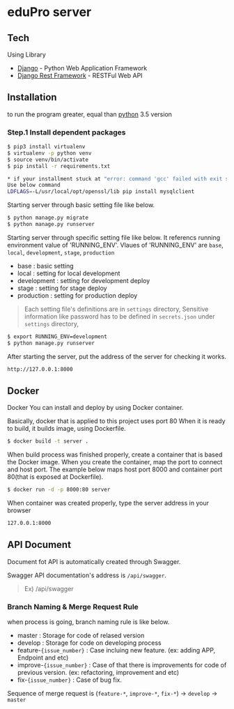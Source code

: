 # eduPro server


## Tech

Using Library

* [Django] - Python Web Application Framework
* [Django Rest Framework] - RESTFul Web API

## Installation

to run the program greater, equal than [python] 3.5 version

### Step.1 Install dependent packages

```sh
$ pip3 install virtualenv
$ virtualenv -p python venv
$ source venv/bin/activate
$ pip install -r requirements.txt

* if your installment stuck at "error: command 'gcc' failed with exit status 1"
Use below command
LDFLAGS=-L/usr/local/opt/openssl/lib pip install mysqlclient


```

Starting server through basic setting file like below.
```sh
$ python manage.py migrate
$ python manage.py runserver
```

Starting server through specific setting file like below.
It referencs running environment value of 'RUNNING_ENV'. Vlaues of 'RUNNING_ENV' are `base`, `local`, `development`, `stage`, `production` 
- base : basic setting
- local : setting for local development
- development : setting for development deploy 
- stage : setting for stage deploy 
- production : setting for production deploy 


> Each setting file's definitions are in `settings` directory, Sensitive information like password has to be defined in `secrets.json` under `settings` directory,

```sh
$ export RUNNING_ENV=development
$ python manage.py runserver
```


After starting the server, put the address of the server for checking it works.
```sh
http://127.0.0.1:8000
```

## Docker

Docker You can install and deploy by using Docker container.

Basically, docker that is applied to this project uses port 80
When it is ready to build, it builds image, using Dockerfile.

```sh
$ docker build -t server .
```

When build process was finished properly, create a container that is based the Docker image.
When you create the container, map the port to connect and host port. 
The example below maps host port 8000 and container port 80(that is exposed at Dockerfile).   

```sh
$ docker run -d -p 8000:80 server
```

When container was created properly, type the server address in your browser

```sh
127.0.0.1:8000
```

## API Document
Document fot API is automatically created through Swagger.

Swagger API documentation's address is `/api/swagger`.
> Ex) /api/swagger


### Branch Naming & Merge Request Rule
when process is going, branch naming rule is like below.
- master : Storage for code of relased version  
- develop : Storage for code on developing process
- feature-`{issue_number}` : Case incluing new feature. (ex: adding APP, Endpoint and etc)
- improve-`{issue_number}` : Case of that there is improvements for code of previous version. (ex: refactoring, improvement and etc)
- fix-`{issue_number}` : Case of bug fix. 
 
Sequence of  merge request is (`feature-*`, `improve-*`, `fix-*`) -> `develop` -> `master` 


[//]: # (These are reference links used in the body of this note and get stripped out when the markdown processor does its job. There is no need to format nicely because it shouldn't be seen. Thanks SO - http://stackoverflow.com/questions/4823468/store-comments-in-markdown-syntax)

   [fount logo]: <https://fount.co/wp-content/uploads/2017/07/fount-ci@2x.png>
   [python]: <https://www.python.org/>
   [Django]: <https://www.djangoproject.com/>
   [Django Rest Framework]: <http://www.django-rest-framework.org/>
   [drf-yasg]: <https://drf-yasg.readthedocs.io/en/stable/>
   [Celery]: <http://www.celeryproject.org/>
   